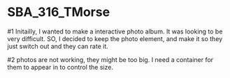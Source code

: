 # SBA_316_TMorse

#1 Initailly, I wanted to make a interactive photo album. It was looking to be very difficult. SO, I decided to keep the photo element, and make it so they just switch out and they can rate it. 

#2 photos are not working, they might be too big. I need a container for them to appear in to control the size. 


